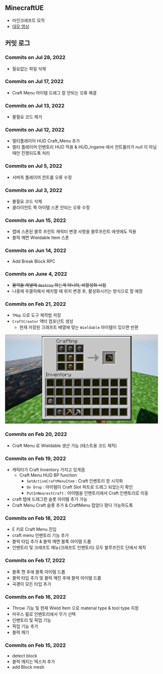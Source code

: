 ## MinecraftUE

- 마인크래프트 모작
- [데모 영상](https://youtu.be/7yRAWYkmaq8)


## 커밋 로그

### Commits on Jul 28, 2022

- 필요없는 파일 삭제

### Commits on Jul 17, 2022

- Craft Menu 아이템 드래그 잘 안되는 오류 해결
 
### Commits on Jul 13, 2022

- 불필요 코드 제거

### Commits on Jul 12, 2022

- 멀티플레이어 HUD Craft_Menu 추가
- 멀티 플레이어 인벤토리 HUD 적용 & HUD_Ingame 에서 컨트롤러가 null 이 아닐 때만 진행되도록 처리

### Commits on Jul 5, 2022

- 서버측 플레이어 컨트롤 오류 수정 
 
### Commits on Jul 3, 2022

- 불필요 코드 삭제 
- 클라이언트 쪽 아이템 스폰 안되는 오류 수정 

 
### Commits on Jun 15, 2022

- 맵에 스폰된 블루 프린트 캐릭터 변경 사항을 블루프린트 에셋에도 적용
- 블럭 깨면 Wieldable Item 스폰

 
### Commits on Jun 14, 2022

- Add Break Block RPC


### Commits on June 4, 2022

- ~~블럭을 캐낼때 `destroy` 하는게 아니라, 비활성화 시킴~~
- 나중에 우클릭해서 배치할 때 위치 변경 후, 활성화시키는 방식으로 할 예정

### Commits on Feb 21, 2022

- `TMap` 으로 도구 제작법 저장
- `CraftCreator` 액터 컴포넌트 생성
    - 현재 저장된 크래프트 배열에 맞는 `Wieldable` 아이템이 있으면 반환

<img src="./readme_assets/01.png" width="600">

### Commits on Feb 20, 2022

- Craft Menu 로 Wieldable 생산 가능 (테스트용 코드 제작)

### Commits on Feb 19, 2022

- 캐릭터가 Craft Inventory 가지고 있게끔
    - Craft Menu HUD BP function
        - `SetActiveCraftMenuItem` : Craft 인벤토리 창 시각화
        - `On Drop` : 아이템이 Craft Slot 파트로 드래그 되었는지 확인
        - `PutInNearestCraft` : 아이템을 인벤토리에서 Craft 인벤토리로 이동
- craft 탭에 드래그한 슬롯 아이템 추가 가능
- Craft Menu Craft 슬롯 추가 & CraftMenu 접었다 폈다 가능하도록

### Commits on Feb 18, 2022

- E 키로 Craft Menu 진입
- craft menu 인벤토리 기능 추가
- 블럭 타입 추가 & 블럭 깨면 블록 아이템 드롭
- 인벤토리 및 크래프트 메뉴(크래프트 인벤토리) 모두 블루프린트 단에서 제작

### Commits on Feb 17, 2022

- 블록 깬 후에 블록 아이템 드롭
- 블럭 타입 추가 및 블럭 깨진 후에 블럭 아이템 드롭
- 곡괭이 모든 타입 추가 

### Commits on Feb 16, 2022

- Throw 기능 및 현재 Wield Item 으로 material type & tool type 지정
- 마우스 휠로 인벤토리에서 무기 선택
- 인벤토리 및 픽업 기능
- 픽업 기능 추가 
- 블럭 깨기

### Commits on Feb 15, 2022

- detect block
- 블럭 깨지는 텍스처 추가
- add Block mesh